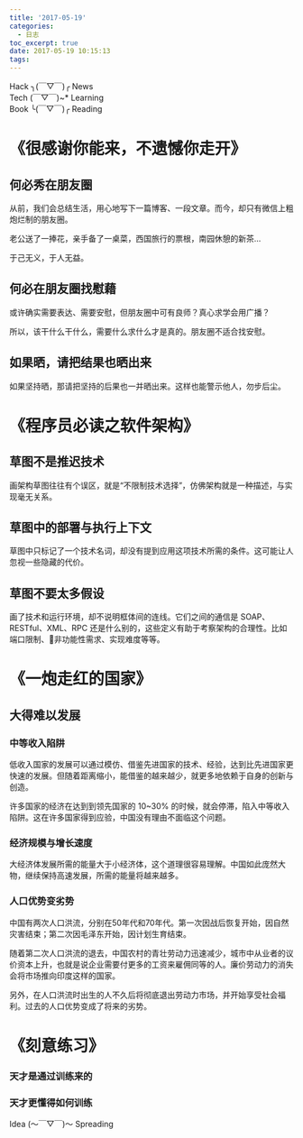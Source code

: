 ```yaml
---
title: '2017-05-19'
categories:
  - 日志
toc_excerpt: true
date: 2017-05-19 10:15:13
tags:
---
```


<div class="hr-sect">Hack ╮(￣▽￣)╭ News</div>



<div class="hr-sect">Tech (￣▽￣)~* Learning</div>



<div class="hr-sect">Book ╰(￣▽￣)╭ Reading</div>

# 《很感谢你能来，不遗憾你走开》
## 何必秀在朋友圈
从前，我们会总结生活，用心地写下一篇博客、一段文章。而今，却只有微信上粗炮烂制的朋友圈。

老公送了一捧花，亲手备了一桌菜，西国旅行的票根，南园休憩的新茶...

于己无义，于人无益。

## 何必在朋友圈找慰藉
或许确实需要表达、需要安慰，但朋友圈中可有良师？真心求学会用广播？

所以，该干什么干什么，需要什么求什么才是真的。朋友圈不适合找安慰。

## 如果晒，请把结果也晒出来
如果坚持晒，那请把坚持的后果也一并晒出来。这样也能警示他人，勿步后尘。

# 《程序员必读之软件架构》
## 草图不是推迟技术
画架构草图往往有个误区，就是“不限制技术选择”，仿佛架构就是一种描述，与实现毫无关系。

## 草图中的部署与执行上下文
草图中只标记了一个技术名词，却没有提到应用这项技术所需的条件。这可能让人忽视一些隐藏的代价。

## 草图不要太多假设
画了技术和运行环境，却不说明框体间的连线。它们之间的通信是 SOAP、RESTful、XML、RPC 还是什么别的，这些定义有助于考察架构的合理性。比如端口限制、非功能性需求、实现难度等等。

# 《一炮走红的国家》

## 大得难以发展

### 中等收入陷阱
低收入国家的发展可以通过模仿、借鉴先进国家的技术、经验，达到比先进国家更快速的发展。但随着距离缩小，能借鉴的越来越少，就更多地依赖于自身的创新与创造。

许多国家的经济在达到到领先国家的 10~30% 的时候，就会停滞，陷入中等收入陷阱。这在许多国家得到应验，中国没有理由不面临这个问题。

### 经济规模与增长速度
大经济体发展所需的能量大于小经济体，这个道理很容易理解。中国如此庞然大物，继续保持高速发展，所需的能量将越来越多。

### 人口优势变劣势
中国有两次人口洪流，分别在50年代和70年代。第一次因战后恢复开始，因自然灾害结束；第二次因毛泽东开始，因计划生育结束。

随着第二次人口洪流的退去，中国农村的青壮劳动力迅速减少，城市中从业者的议价资本上升，也就是说企业需要付更多的工资来雇佣同等的人。廉价劳动力的消失会将市场推向印度这样的国家。

另外，在人口洪流时出生的人不久后将彻底退出劳动力市场，并开始享受社会福利。过去的人口优势变成了将来的劣势。


# 《刻意练习》
### 天才是通过训练来的
### 天才更懂得如何训练


<div class="hr-sect">Idea (～￣▽￣)～ Spreading</div>
